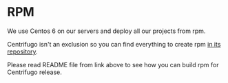 # RPM

We use Centos 6 on our servers and deploy all our projects from rpm.

Centrifugo isn't an exclusion so you can find everything to create rpm [in its
repository](https://github.com/centrifugal/centrifugo/tree/master/extras/rpm).

Please read README file from link above to see how you can build rpm for Centrifugo
release.